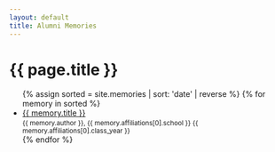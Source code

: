 ```yaml
---
layout: default
title: Alumni Memories
---
```


<h1>{{ page.title }}</h1>

<ul>
  {% assign sorted = site.memories | sort: 'date' | reverse %}
  {% for memory in sorted %}
    <li>
      <a href="{{ memory.url }}">{{ memory.title }}</a><br>
      <small>{{ memory.author }}, {{ memory.affiliations[0].school }} {{ memory.affiliations[0].class_year }}</small>
    </li>
  {% endfor %}
</ul>
